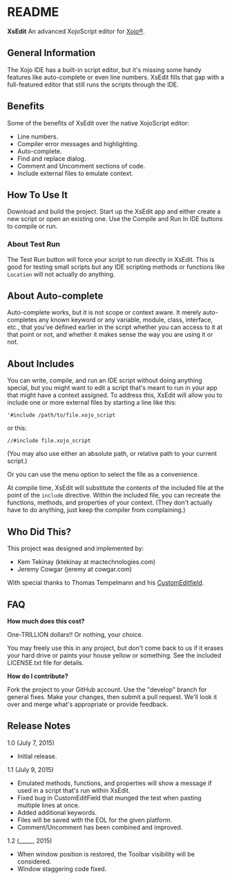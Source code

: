 # README

__XsEdit__
An advanced XojoScript editor for [Xojo®](http://www.xojo.com/).

## General Information

The Xojo IDE has a built-in script editor, but it's missing some handy features like auto-complete or even line numbers. XsEdit fills that gap with a full-featured editor that still runs the scripts through the IDE.

## Benefits

Some of the benefits of XsEdit over the native XojoScript editor:

- Line numbers.
- Compiler error messages and highlighting.
- Auto-complete.
- Find and replace dialog.
- Comment and Uncomment sections of code.
- Include external files to emulate context.

## How To Use It

Download and build the project. Start up the XsEdit app and either create a new script or open an existing one. Use the Compile and Run In IDE buttons to compile or run.

### About Test Run

The Test Run button will force your script to run directly in XsEdit. This is good for testing small scripts but any IDE scripting methods or functions like `Location` will not actually do anything.

## About Auto-complete

Auto-complete works, but it is not scope or context aware. It merely auto-completes any known keyword or any variable, module, class, interface, etc., that you've defined earlier in the script whether you can access to it at that point or not, and whether it makes sense the way you are using it or not.

## About Includes

You can write, compile, and run an IDE script without doing anything special, but you might want to edit a script that's meant to run in your app that might have a context assigned. To address this, XsEdit will allow you to include one or more external files by starting a line like this:

```
'#include /path/to/file.xojo_script
```

or this:

```
//#include file.xojo_script
```

(You may also use either an absolute path, or relative path to your current script.)

Or you can use the menu option to select the file as a convenience.

At compile time, XsEdit will substitute the contents of the included file at the point of the `include` directive. Within the included file, you can recreate the functions, methods, and properties of your context. (They don't actually have to do anything, just keep the compiler from complaining.)

## Who Did This?

This project was designed and implemented by:

* Kem Tekinay (ktekinay at mactechnologies.com)
* Jeremy Cowgar (jeremy at cowgar.com)

With special thanks to Thomas Tempelmann and his [CustomEditfield](https://github.com/tempelmann/custom-editfield).

## FAQ

**How much does this cost?**

One-TRILLION dollars!! Or nothing, your choice.

You may freely use this in any project, but don't come back to us if it erases your hard drive or paints your house yellow or something. See the included LICENSE.txt file for details.

**How do I contribute?**

Fork the project to your GitHub account. Use the "develop" branch for general fixes. Make your changes, then submit a pull request. We'll look it over and merge what's appropriate or provide feedback.

## Release Notes

1.0 (July 7, 2015)

- Initial release.

1.1 (July 9, 2015)

- Emulated methods, functions, and properties will show a message if used in a script that's run within XsEdit.
- Fixed bug in CustomEditField that munged the test when pasting multiple lines at once.
- Added additional keywords.
- Files will be saved with the EOL for the given platform.
- Comment/Uncomment has been combined and improved.

1.2 (_____, 2015)

- When window position is restored, the Toolbar visibility will be considered.
- Window staggering code fixed.
